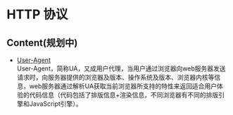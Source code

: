 # HTTP 协议

## Content(规划中)
* [User-Agent](https://github.com/tim20160413/ENDRD-foundation-powerfull/blob/master/%E6%93%8D%E4%BD%9C%E7%B3%BB%E7%BB%9F%E5%92%8C%E7%BD%91%E7%BB%9C/User-Agent_evolutino.md)  
User-Agent，简称UA，又成用户代理，当用户通过浏览器向web服务器发送请求时，向服务器提供的浏览器及版本、操作系统及版本、浏览器内核等信息，web服务器通过解析UA获取当前浏览器所支持的特性来返回适合用户体验的代码信息（代码包括了排版信息+渲染信息，不同浏览器有不同的排版引擎和JavaScript引擎）。
